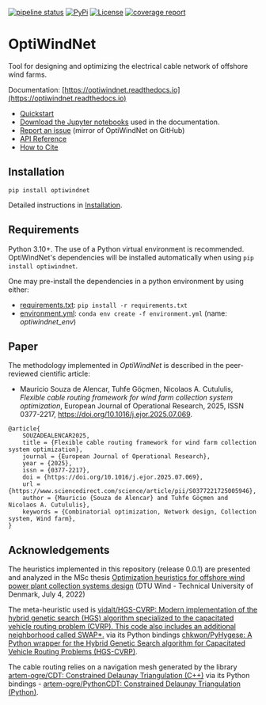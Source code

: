 [![pipeline status](https://gitlab.windenergy.dtu.dk/TOPFARM/OptiWindNet/badges/main/pipeline.svg)](https://gitlab.windenergy.dtu.dk/TOPFARM/OptiWindNet/commits/main)
[![PyPi](https://img.shields.io/pypi/v/optiwindnet)](https://pypi.org/project/optiwindnet/)
[![License](https://img.shields.io/pypi/l/optiwindnet)](https://gitlab.windenergy.dtu.dk/TOPFARM/OptiWindNet/blob/main/LICENSE)
[![coverage report](https://gitlab.windenergy.dtu.dk/TOPFARM/OptiWindNet/badges/main/coverage.svg)](https://gitlab.windenergy.dtu.dk/TOPFARM/OptiWindNet/commits/main)
<!---
[![DOI](https://zenodo.org/badge/164115313.svg)](https://zenodo.org/badge/latestdoi/164115313)
-->

OptiWindNet
===========

Tool for designing and optimizing the electrical cable network of offshore wind farms.

Documentation: [https://optiwindnet.readthedocs.io](https://optiwindnet.readthedocs.io)
- [Quickstart](https://optiwindnet.readthedocs.io/stable/notebooks/quickstart_high.html)
- [Download the Jupyter notebooks](https://gitlab.windenergy.dtu.dk/TOPFARM/OptiWindNet/-/tree/main/docs/notebooks) used in the documentation.
- [Report an issue](https://github.com/DTUWindEnergy/OptiWindNet/issues) (mirror of OptiWindNet on GitHub)
- [API Reference](https://optiwindnet.readthedocs.io/stable/autoapi/index.html)
- [How to Cite](https://optiwindnet.readthedocs.io/stable/index.html#how-to-cite)

Installation
------------

```
pip install optiwindnet
```

Detailed instructions in [Installation](https://optiwindnet.readthedocs.io/stable/setup.html#installation).

Requirements
------------

Python 3.10+. The use of a Python virtual environment is recommended. OptiWindNet's dependencies will be installed automatically when using `pip install optiwindnet`.

One may pre-install the dependencies in a python environment by using either:
- [requirements.txt](https://gitlab.windenergy.dtu.dk/TOPFARM/OptiWindNet/-/raw/main/requirements.txt?ref_type=heads&inline=false): `pip install -r requirements.txt`
- [environment.yml](https://gitlab.windenergy.dtu.dk/TOPFARM/OptiWindNet/-/raw/main/environment.yml?ref_type=heads&inline=false): `conda env create -f environment.yml` (name: *optiwindnet_env*)

Paper
-----

The methodology implemented in *OptiWindNet* is described in the peer-reviewed cientific article:
- Mauricio Souza de Alencar, Tuhfe Göçmen, Nicolaos A. Cutululis,
_Flexible cable routing framework for wind farm collection system optimization_,
European Journal of Operational Research,
2025, ISSN 0377-2217, <https://doi.org/10.1016/j.ejor.2025.07.069>.

```{code-block} bib
@article{
    SOUZADEALENCAR2025,
    title = {Flexible cable routing framework for wind farm collection system optimization},
    journal = {European Journal of Operational Research},
    year = {2025},
    issn = {0377-2217},
    doi = {https://doi.org/10.1016/j.ejor.2025.07.069},
    url = {https://www.sciencedirect.com/science/article/pii/S0377221725005946},
    author = {Mauricio {Souza de Alencar} and Tuhfe Göçmen and Nicolaos A. Cutululis},
    keywords = {Combinatorial optimization, Network design, Collection system, Wind farm},
}
```

Acknowledgements
----------------

The heuristics implemented in this repository (release 0.0.1) are presented and analyzed in the MSc thesis [Optimization heuristics for offshore wind power plant collection systems design](https://fulltext-gateway.cvt.dk/oafilestore?oid=62dddf809a5e7116caf943f3&targetid=62dddf80a41ba354e4ed35bc) (DTU Wind - Technical University of Denmark, July 4, 2022)

The meta-heuristic used is [vidalt/HGS-CVRP: Modern implementation of the hybrid genetic search (HGS) algorithm specialized to the capacitated vehicle routing problem (CVRP). This code also includes an additional neighborhood called SWAP\*.](https://github.com/vidalt/HGS-CVRP) via its Python bindings [chkwon/PyHygese: A Python wrapper for the Hybrid Genetic Search algorithm for Capacitated Vehicle Routing Problems (HGS-CVRP)](https://github.com/chkwon/PyHygese).

The cable routing relies on a navigation mesh generated by the library [artem-ogre/CDT: Constrained Delaunay Triangulation (C++)](https://github.com/artem-ogre/CDT) via its Python bindings - [artem-ogre/PythonCDT: Constrained Delaunay Triangulation (Python)](https://github.com/artem-ogre/PythonCDT).
